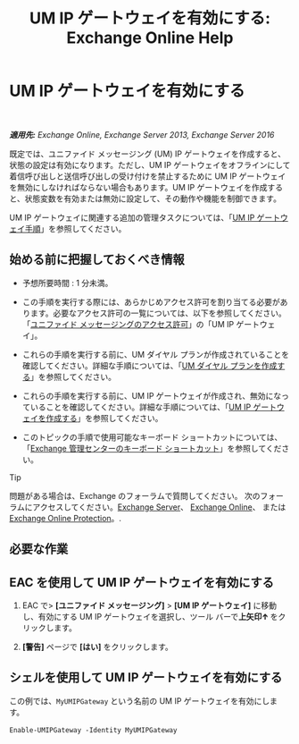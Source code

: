 ﻿---
title: 'UM IP ゲートウェイを有効にする: Exchange Online Help'
TOCTitle: UM IP ゲートウェイを有効にする
ms:assetid: 2706ae06-c45d-41b7-abbe-378a9fca104a
ms:mtpsurl: https://technet.microsoft.com/ja-jp/library/Aa996857(v=EXCHG.150)
ms:contentKeyID: 49895304
ms.date: 05/22/2018
mtps_version: v=EXCHG.150
ms.translationtype: HT
---

# UM IP ゲートウェイを有効にする

 

_**適用先:** Exchange Online, Exchange Server 2013, Exchange Server 2016_

既定では、ユニファイド メッセージング (UM) IP ゲートウェイを作成すると、状態の設定は有効になります。ただし、UM IP ゲートウェイをオフラインにして着信呼び出しと送信呼び出しの受け付けを禁止するために UM IP ゲートウェイを無効にしなければならない場合もあります。UM IP ゲートウェイを作成すると、状態変数を有効または無効に設定して、その動作や機能を制御できます。

UM IP ゲートウェイに関連する追加の管理タスクについては、「[UM IP ゲートウェイ手順](um-ip-gateway-procedures-exchange-2013-help.md)」を参照してください。

## 始める前に把握しておくべき情報

  - 予想所要時間 : 1 分未満。

  - この手順を実行する際には、あらかじめアクセス許可を割り当てる必要があります。必要なアクセス許可の一覧については、以下を参照してください。「[ユニファイド メッセージングのアクセス許可](unified-messaging-permissions-exchange-2013-help.md)」の「UM IP ゲートウェイ」。

  - これらの手順を実行する前に、UM ダイヤル プランが作成されていることを確認してください。詳細な手順については、「[UM ダイヤル プランを作成する](create-a-um-dial-plan-exchange-2013-help.md)」を参照してください。

  - これらの手順を実行する前に、UM IP ゲートウェイが作成され、無効になっていることを確認してください。詳細な手順については、「[UM IP ゲートウェイを作成する](create-a-um-ip-gateway-exchange-2013-help.md)」を参照してください。

  - このトピックの手順で使用可能なキーボード ショートカットについては、「[Exchange 管理センターのキーボード ショートカット](keyboard-shortcuts-in-the-exchange-admin-center-exchange-online-protection-help.md)」を参照してください。


> [!TIP]
> 問題がある場合は、Exchange のフォーラムで質問してください。 次のフォーラムにアクセスしてください。<A href="https://go.microsoft.com/fwlink/p/?linkid=60612">Exchange Server</A>、 <A href="https://go.microsoft.com/fwlink/p/?linkid=267542">Exchange Online</A>、 または <A href="https://go.microsoft.com/fwlink/p/?linkid=285351">Exchange Online Protection</A>。.



## 必要な作業

## EAC を使用して UM IP ゲートウェイを有効にする

1.  EAC で\> **\[ユニファイド メッセージング\]** \> **\[UM IP ゲートウェイ\]** に移動し、有効にする UM IP ゲートウェイを選択し、ツール バーで**上矢印**![上矢印アイコン](images/JJ150576.1732c727-328b-4a1a-b84d-6d7252c7dcab(EXCHG.150).gif "上矢印アイコン") をクリックします。

2.  **\[警告\]** ページで **\[はい\]** をクリックします。

## シェルを使用して UM IP ゲートウェイを有効にする

この例では、`MyUMIPGateway` という名前の UM IP ゲートウェイを有効にします。

    Enable-UMIPGateway -Identity MyUMIPGateway

